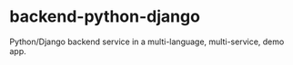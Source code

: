 # backend-python-django

Python/Django backend service in a multi-language, multi-service, demo app.
